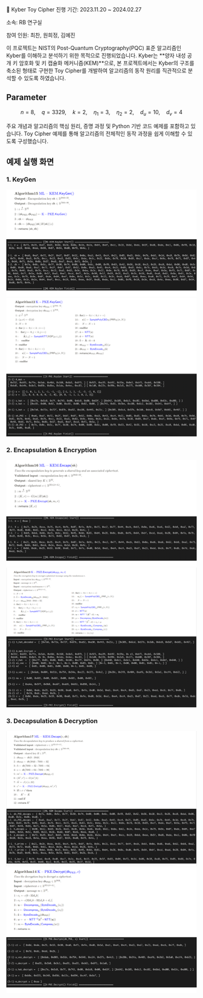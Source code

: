 🔐 Kyber Toy Cipher
진행 기간: 2023.11.20 ~ 2024.02.27

소속: RB 연구실

참여 인원: 최찬, 원희정, 김예진

이 프로젝트는 NIST의 Post-Quantum Cryptography(PQC) 표준 알고리즘인 Kyber를 이해하고 분석하기 위한 목적으로 진행되었습니다.
Kyber는 **양자 내성 공개 키 암호화 및 키 캡슐화 메커니즘(KEM)**으로, 본 프로젝트에서는 Kyber의 구조를 축소된 형태로 구현한 Toy Cipher를 개발하여 알고리즘의 동작 원리를 직관적으로 분석할 수 있도록 하였습니다.



## Parameter

$$
n = 8,\quad q = 3329,\quad k = 2,\quad \eta_1 = 3,\quad \eta_2 = 2,\quad d_u = 10,\quad d_v = 4
$$

주요 개념과 알고리즘의 핵심 원리, 증명 과정 및 Python 기반 코드 예제를 포함하고 있습니다. Toy Cipher 예제를 통해 알고리즘의 전체적인 동작 과정을 쉽게 이해할 수 있도록 구성했습니다.


## 예제 실행 화면

### 1. KeyGen
![KEM KeyGen](images/KEMGen.png)
![PKE KeyGen](images/PKEGen.png)

### 2. Encapsulation & Encryption
![KEM Encapsulation](images/KEMEncaps.png)
![PKE Encryption](images/PKEEncrypt.png)

### 3. Decapsulation & Decryption
![KEM Decapsulation](images/KEMDecaps.png)
![PKE Decryption](images/PKEDecrypt.png)
